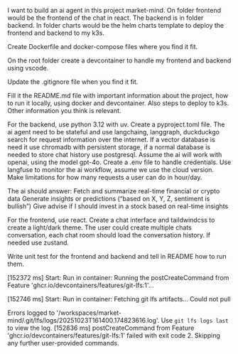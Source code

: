 I want to build an ai agent in this project market-mind. On folder frontend would be the frontend of the chat in react. The backend is in folder backend. In folder charts would be the helm charts template to deploy the frontend and backend to my k3s.

Create Dockerfile and docker-compose files where you find it fit.

On the root folder create a devcontainer to handle my frontend and backend using vscode.

Update the .gitignore file when you find it fit.

Fill it the README.md file with important information about the project, how to run it locally, using docker and devcontainer. Also steps to deploy to k3s. Other information you think is relevant.

For the backend, use python 3.12 with uv. Create a pyproject.toml file. The ai agent need to be stateful and use langchaing, langgraph, duckduckgo search for request information over the internet. If a vector database is need it use chromadb with persistent storage, if a normal database is needed to store chat history use postgresql. Assume the ai will work with openai, using the model gpt-4o. Create a .env file to handle credentials. Use langfuse to monitor the ai workflow, assume we use the cloud version. Make limitations for how many requests a user can do in hour/day.

The ai should answer:
Fetch and summarize real-time financial or crypto data
Generate insights or predictions (“based on X, Y, Z, sentiment is bullish”)
Give advise if I should invest in a stock based on real-time insights

For the frontend, use react. Create a chat interface and taildwindcss to create a light/dark theme. The user could create multiple chats conversation, each chat room should load the conversation history. If needed use zustand.

Write unit test for the frontend and backend and tell in README how to run them.

[152372 ms] Start: Run in container:
Running the postCreateCommand from Feature 'ghcr.io/devcontainers/features/git-lfs:1'...

[152746 ms] Start: Run in container:
Fetching git lfs artifacts...
Could not pull

Errors logged to '/workspaces/market-mind/.git/lfs/logs/20251023T161400.174823616.log'.
Use `git lfs logs last` to view the log.
[152836 ms] postCreateCommand from Feature 'ghcr.io/devcontainers/features/git-lfs:1' failed with exit code 2. Skipping any further user-provided commands.